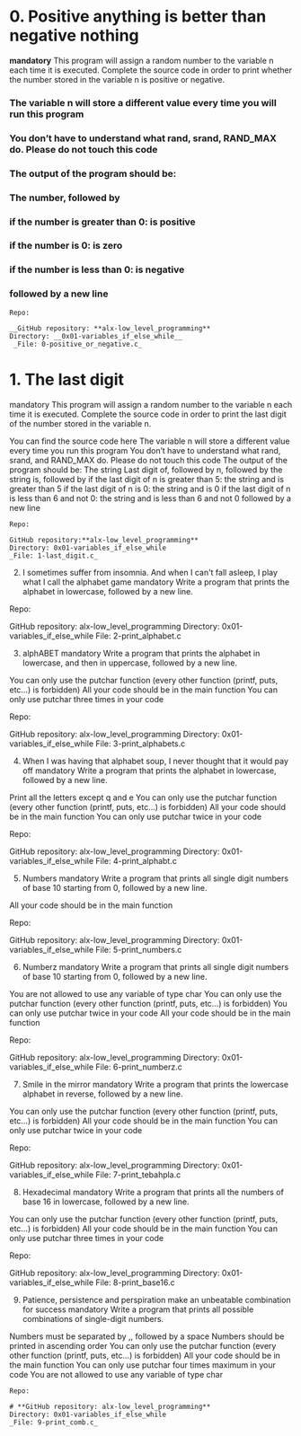 # 0. Positive anything is better than negative nothing
__mandatory__
This program will assign a random number to the variable n each time it is executed. Complete the source code in order to print whether the number stored in the variable n is positive or negative.

### The variable n will store a different value every time you will run this program
### You don’t have to understand what rand, srand, RAND_MAX do. Please do not touch this code
### The output of the program should be:
### The number, followed by
### if the number is greater than 0: is positive
### if the number is 0: is zero
### if the number is less than 0: is negative
### followed by a new line
~~~~
Repo:

__GitHub repository: **alx-low_level_programming**
Directory: __0x01-variables_if_else_while__
 _File: 0-positive_or_negative.c_
~~~~
# 1. The last digit
mandatory
This program will assign a random number to the variable n each time it is executed. Complete the source code in order to print the last digit of the number stored in the variable n.

You can find the source code here
The variable n will store a different value every time you run this program
You don’t have to understand what rand, srand, and RAND_MAX do. Please do not touch this code
The output of the program should be:
The string Last digit of, followed by
n, followed by
the string is, followed by
if the last digit of n is greater than 5: the string and is greater than 5
if the last digit of n is 0: the string and is 0
if the last digit of n is less than 6 and not 0: the string and is less than 6 and not 0
followed by a new line
~~~~
Repo:

GitHub repository:**alx-low_level_programming**
Directory: 0x01-variables_if_else_while
_File: 1-last_digit.c_
~~~~  
2. I sometimes suffer from insomnia. And when I can't fall asleep, I play what I call the alphabet game
mandatory
Write a program that prints the alphabet in lowercase, followed by a new line.


Repo:

GitHub repository: alx-low_level_programming
Directory: 0x01-variables_if_else_while
File: 2-print_alphabet.c
   
3. alphABET
mandatory
Write a program that prints the alphabet in lowercase, and then in uppercase, followed by a new line.

You can only use the putchar function (every other function (printf, puts, etc…) is forbidden)
All your code should be in the main function
You can only use putchar three times in your code

Repo:

GitHub repository: alx-low_level_programming
Directory: 0x01-variables_if_else_while
File: 3-print_alphabets.c
   
4. When I was having that alphabet soup, I never thought that it would pay off
mandatory
Write a program that prints the alphabet in lowercase, followed by a new line.

Print all the letters except q and e
You can only use the putchar function (every other function (printf, puts, etc…) is forbidden)
All your code should be in the main function
You can only use putchar twice in your code

Repo:

GitHub repository: alx-low_level_programming
Directory: 0x01-variables_if_else_while
File: 4-print_alphabt.c
   
5. Numbers
mandatory
Write a program that prints all single digit numbers of base 10 starting from 0, followed by a new line.

All your code should be in the main function

Repo:

GitHub repository: alx-low_level_programming
Directory: 0x01-variables_if_else_while
File: 5-print_numbers.c
   
6. Numberz
mandatory
Write a program that prints all single digit numbers of base 10 starting from 0, followed by a new line.

You are not allowed to use any variable of type char
You can only use the putchar function (every other function (printf, puts, etc…) is forbidden)
You can only use putchar twice in your code
All your code should be in the main function
 
Repo:

GitHub repository: alx-low_level_programming
Directory: 0x01-variables_if_else_while
File: 6-print_numberz.c
   
7. Smile in the mirror
mandatory
Write a program that prints the lowercase alphabet in reverse, followed by a new line.

You can only use the putchar function (every other function (printf, puts, etc…) is forbidden)
All your code should be in the main function
You can only use putchar twice in your code

Repo:

GitHub repository: alx-low_level_programming
Directory: 0x01-variables_if_else_while
File: 7-print_tebahpla.c
   
8. Hexadecimal
mandatory
Write a program that prints all the numbers of base 16 in lowercase, followed by a new line.

You can only use the putchar function (every other function (printf, puts, etc…) is forbidden)
All your code should be in the main function
You can only use putchar three times in your code

Repo:

GitHub repository: alx-low_level_programming
Directory: 0x01-variables_if_else_while
File: 8-print_base16.c
   
9. Patience, persistence and perspiration make an unbeatable combination for success
mandatory
Write a program that prints all possible combinations of single-digit numbers.

Numbers must be separated by ,, followed by a space
Numbers should be printed in ascending order
You can only use the putchar function (every other function (printf, puts, etc…) is forbidden)
All your code should be in the main function
You can only use putchar four times maximum in your code
You are not allowed to use any variable of type char

~~~~
Repo:

# **GitHub repository: alx-low_level_programming**
Directory: 0x01-variables_if_else_while
_File: 9-print_comb.c_
~~~~